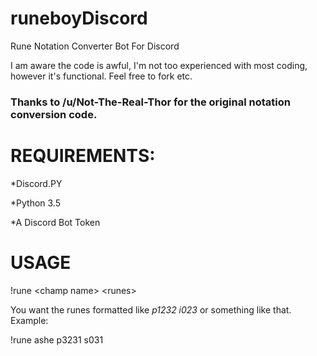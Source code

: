 # runeboyDiscord
Rune Notation Converter Bot For Discord

I am aware the code is awful, I'm not too experienced with most coding, however it's functional. Feel free to fork etc.

### Thanks to /u/Not-The-Real-Thor for the original notation conversion code.

# REQUIREMENTS:
*Discord.PY

*Python 3.5

*A Discord Bot Token


# USAGE
\!rune \<champ name> \<runes>

You want the runes formatted like _p1232 i023_ or something like that.
Example:

  !rune ashe p3231 s031
